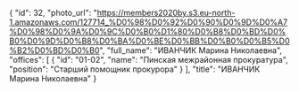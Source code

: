 {
    "id": 32,
    "photo_url": "https://members2020by.s3.eu-north-1.amazonaws.com/127714_%D0%98%D0%92%D0%90%D0%9D%D0%A7%D0%98%D0%9A%D0%9C%D0%B0%D1%80%D0%B8%D0%BD%D0%B0%D0%9D%D0%B8%D0%BA%D0%BE%D0%BB%D0%B0%D0%B5%D0%B2%D0%BD%D0%B0",
    "full_name": "ИВАНЧИК Марина Николаевна",
    "offices": [
        {
            "id": "01-02",
            "name": "Пинская межрайонная прокуратура",
            "position": "Старший помощник прокурора"
        }
    ],
    "title": "ИВАНЧИК Марина Николаевна"
}